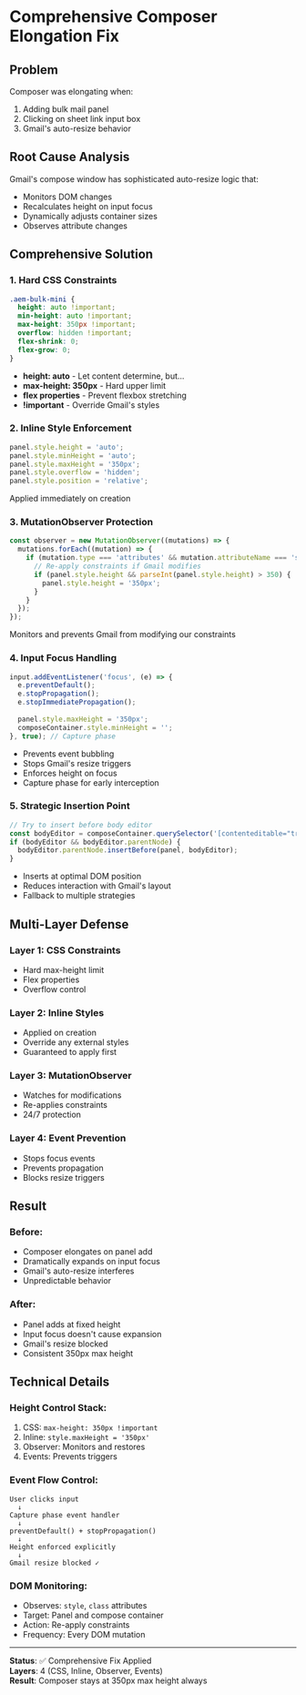 # Comprehensive Composer Elongation Fix

## Problem
Composer was elongating when:
1. Adding bulk mail panel
2. Clicking on sheet link input box
3. Gmail's auto-resize behavior

## Root Cause Analysis
Gmail's compose window has sophisticated auto-resize logic that:
- Monitors DOM changes
- Recalculates height on input focus
- Dynamically adjusts container sizes
- Observes attribute changes

## Comprehensive Solution

### 1. Hard CSS Constraints
```css
.aem-bulk-mini {
  height: auto !important;
  min-height: auto !important;
  max-height: 350px !important;
  overflow: hidden !important;
  flex-shrink: 0;
  flex-grow: 0;
}
```
- **height: auto** - Let content determine, but...
- **max-height: 350px** - Hard upper limit
- **flex properties** - Prevent flexbox stretching
- **!important** - Override Gmail's styles

### 2. Inline Style Enforcement
```javascript
panel.style.height = 'auto';
panel.style.minHeight = 'auto';
panel.style.maxHeight = '350px';
panel.style.overflow = 'hidden';
panel.style.position = 'relative';
```
Applied immediately on creation

### 3. MutationObserver Protection
```javascript
const observer = new MutationObserver((mutations) => {
  mutations.forEach((mutation) => {
    if (mutation.type === 'attributes' && mutation.attributeName === 'style') {
      // Re-apply constraints if Gmail modifies
      if (panel.style.height && parseInt(panel.style.height) > 350) {
        panel.style.height = '350px';
      }
    }
  });
});
```
Monitors and prevents Gmail from modifying our constraints

### 4. Input Focus Handling
```javascript
input.addEventListener('focus', (e) => {
  e.preventDefault();
  e.stopPropagation();
  e.stopImmediatePropagation();
  
  panel.style.maxHeight = '350px';
  composeContainer.style.minHeight = '';
}, true); // Capture phase
```
- Prevents event bubbling
- Stops Gmail's resize triggers
- Enforces height on focus
- Capture phase for early interception

### 5. Strategic Insertion Point
```javascript
// Try to insert before body editor
const bodyEditor = composeContainer.querySelector('[contenteditable="true"]');
if (bodyEditor && bodyEditor.parentNode) {
  bodyEditor.parentNode.insertBefore(panel, bodyEditor);
}
```
- Inserts at optimal DOM position
- Reduces interaction with Gmail's layout
- Fallback to multiple strategies

## Multi-Layer Defense

### Layer 1: CSS Constraints
- Hard max-height limit
- Flex properties
- Overflow control

### Layer 2: Inline Styles
- Applied on creation
- Override any external styles
- Guaranteed to apply first

### Layer 3: MutationObserver
- Watches for modifications
- Re-applies constraints
- 24/7 protection

### Layer 4: Event Prevention
- Stops focus events
- Prevents propagation
- Blocks resize triggers

## Result

### Before:
- Composer elongates on panel add
- Dramatically expands on input focus
- Gmail's auto-resize interferes
- Unpredictable behavior

### After:
- Panel adds at fixed height
- Input focus doesn't cause expansion
- Gmail's resize blocked
- Consistent 350px max height

## Technical Details

### Height Control Stack:
1. CSS: `max-height: 350px !important`
2. Inline: `style.maxHeight = '350px'`
3. Observer: Monitors and restores
4. Events: Prevents triggers

### Event Flow Control:
```
User clicks input
  ↓
Capture phase event handler
  ↓
preventDefault() + stopPropagation()
  ↓
Height enforced explicitly
  ↓
Gmail resize blocked ✓
```

### DOM Monitoring:
- Observes: `style`, `class` attributes
- Target: Panel and compose container
- Action: Re-apply constraints
- Frequency: Every DOM mutation

---

**Status**: ✅ Comprehensive Fix Applied  
**Layers**: 4 (CSS, Inline, Observer, Events)  
**Result**: Composer stays at 350px max height always

